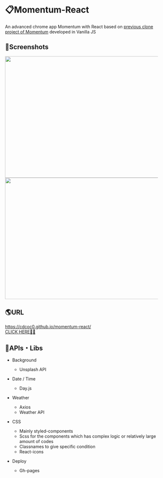 # 📋Momentum-React
An advanced chrome app Momentum with React based on [previous clone project of Momentum](https://github.com/cdcoc0/Momentum) developed in Vanilla JS <br />

## 📸Screenshots

<div>
  <img width="800" height="400" src="https://user-images.githubusercontent.com/61813428/119511054-053fef00-bdad-11eb-8397-7fead4300059.png">
</div>
<div>
  <img width="800" height="400" src="https://user-images.githubusercontent.com/61813428/119511075-0a04a300-bdad-11eb-90b3-f77a2fc34706.png">
</div>

## 🌎URL
<https://cdcoc0.github.io/momentum-react/> <br />
[CLICK HERE🙋‍♀️](https://cdcoc0.github.io/momentum-react/) <br/>

## 📂APIs・Libs
- Background
  - Unsplash API <br />
  
- Date / Time
  - Day.js <br />

- Weather
  - Axios
  - Weather API <br />

- CSS
  - Mainly styled-components
  - Scss for the components which has complex logic or relatively large amount of codes
  - Classnames to give specific condition
  - React-icons <br />

- Deploy
  - Gh-pages <br />
